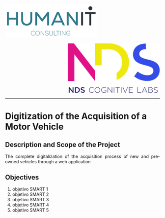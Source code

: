 <p align="left">
  <img src="Logos/humanIT.005.png" width="300" title="hover text">
</p>
<p align="right">
  <img src="Logos/NDS.svg" width="300" title="hover text">
</p>
<hr/>

<h1> Digitization of the Acquisition of a Motor Vehicle

## Description and Scope of the Project 
<p align="justify"> 
The complete digitalization of the acquisition process of new and pre-owned vehicles through a web application
</p>

## Objectives
<ol>
  <li> objetivo SMART 1 </hola>
  <li> objetivo SMART 2 </hola>
  <li> objetivo SMART 3 </hola>
  <li> objetivo SMART 4 </hola>
  <li> objetivo SMART 5 </hola>
</ol>

